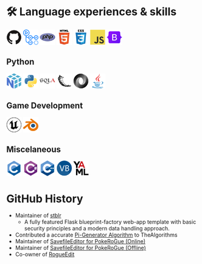 # 🛠 Language experiences & skills

<a href="https://github.com/" target="_blank"> <img src="https://raw.githubusercontent.com/devicons/devicon/master/icons/github/github-original.svg" alt="GitHub" width="40" height="40"/></a>
<a href="https://github.com/features/actions" target="_blank"> <img src="https://raw.githubusercontent.com/devicons/devicon/master/icons/githubactions/githubactions-original.svg" alt="GitHub Actions" width="40" height="40"/></a>
<a href="https://www.php.net/" target="_blank"> <img src="https://raw.githubusercontent.com/devicons/devicon/master/icons/php/php-original.svg" alt="PHP" width="40" height="40"/></a>
<a href="https://www.w3.org/html/" target="_blank"> <img src="https://raw.githubusercontent.com/devicons/devicon/master/icons/html5/html5-original-wordmark.svg" alt="HTML5" width="40" height="40"/></a>
<a href="https://www.w3schools.com/css/" target="_blank"> <img src="https://raw.githubusercontent.com/devicons/devicon/master/icons/css3/css3-original-wordmark.svg" alt="CSS3" width="40" height="40"/></a>
<a href="https://developer.mozilla.org/en-US/docs/Web/JavaScript" target="_blank"> <img src="https://raw.githubusercontent.com/devicons/devicon/master/icons/javascript/javascript-original.svg" alt="JavaScript" width="40" height="40"/></a>
<a href="https://getbootstrap.com/" target="_blank"> <img src="https://raw.githubusercontent.com/devicons/devicon/master/icons/bootstrap/bootstrap-original.svg" alt="BootsTrap" width="40" height="40"/></a>

## Python
<a href="https://numpy.org/" target="_blank"> <img src="https://raw.githubusercontent.com/devicons/devicon/master/icons/numpy/numpy-original.svg" alt="NumPy" width="40" height="40"/></a>
<a href="https://www.python.org/" target="_blank"> <img src="https://raw.githubusercontent.com/devicons/devicon/master/icons/python/python-original.svg" alt="Python" width="40" height="40"/></a>
<a href="https://www.sqlalchemy.org/" target="_blank"> <img src="https://raw.githubusercontent.com/devicons/devicon/master/icons/sqlalchemy/sqlalchemy-original.svg" alt="SQLAlchemy" width="40" height="40"/></a>
<a href="https://flask.palletsprojects.com/en/3.0.x/" target="_blank"> <img src="https://raw.githubusercontent.com/devicons/devicon/master/icons/flask/flask-original.svg" alt="Flask" width="40" height="40"/></a>
<a href="https://www.json.org/json-en.html" target="_blank"> <img src="https://raw.githubusercontent.com/devicons/devicon/master/icons/json/json-original.svg" alt="JSON" width="40" height="40"/></a>
<a href="https://www.java.com/de/" target="_blank"> <img src="https://raw.githubusercontent.com/devicons/devicon/master/icons/java/java-original.svg" alt="Java" width="40" height="40"/></a>

## Game Development
<a href="https://www.unrealengine.com/de" target="_blank"> <img src="https://raw.githubusercontent.com/devicons/devicon/master/icons/unrealengine/unrealengine-original.svg" alt="UnrealEngine5" width="40" height="40"/></a>
<a href="https://www.blender.org/" target="_blank"> <img src="https://raw.githubusercontent.com/devicons/devicon/master/icons/blender/blender-original.svg" alt="Blender" width="40" height="40"/></a>

## Miscelaneous
<a href="https://www.open-std.org/jtc1/sc22/wg14/" target="_blank"> <img src="https://raw.githubusercontent.com/devicons/devicon/master/icons/c/c-original.svg" alt="C" width="40" height="40"/></a>
<a href="https://learn.microsoft.com/en-us/dotnet/csharp/" target="_blank"> <img src="https://raw.githubusercontent.com/devicons/devicon/master/icons/csharp/csharp-original.svg" alt="C#" width="40" height="40"/></a>
<a href="https://isocpp.org/" target="_blank"> <img src="https://raw.githubusercontent.com/devicons/devicon/master/icons/cplusplus/cplusplus-original.svg" alt="C++" width="40" height="40"/></a>
<a href="https://learn.microsoft.com/de-de/dotnet/visual-basic/" target="_blank"> <img src="https://raw.githubusercontent.com/devicons/devicon/master/icons/visualbasic/visualbasic-original.svg" alt="VisualBasic" width="40" height="40"/></a>
<a href="https://yaml.org/" target="_blank"> <img src="https://raw.githubusercontent.com/devicons/devicon/master/icons/yaml/yaml-original.svg" alt="YAML" width="40" height="40"/></a>





# GitHub History
- Maintainer of [stblr](https://github.com/JulianStiebler/stblr)
  - A fully featured Flask blueprint-factory web-app template with basic security principles and a modern data handling approach. 
- Contributed a accurate [Pi-Generator Algorithm](https://github.com/TheAlgorithms/Python/commit/11582943a555ae3b6a22938df6d3645b0327562e) to TheAlgorithms
- Maintainer of [SavefileEditor for PokeRoGue (Online)](https://github.com/rogueEdit/OnlineRogueEditor)
- Maintainer of [SavefileEditor for PokeRoGue (Offline)](https://github.com/rogueEdit/OfflineRogueEditor)
- Co-owner of [RogueEdit](https://github.com/rogueEdit)
